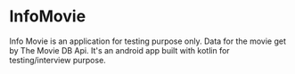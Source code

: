 # InfoMovie
Info Movie is an application for testing purpose only. Data for the movie get by The Movie DB Api.
It's an android app built with kotlin for testing/interview purpose.
